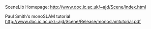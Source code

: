 
SceneLib Homepage:
http://www.doc.ic.ac.uk/~ajd/Scene/index.html

Paul Smith's monoSLAM tutorial
http://www.doc.ic.ac.uk/~ajd/Scene/Release/monoslamtutorial.pdf
